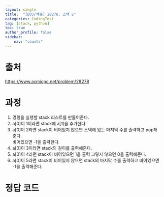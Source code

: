 ```yaml
---
layout: single
title:  "[BOJ/백준] 28278. 스택 2"
categories: CodingTest
tag: [stack, python]
toc: true
author_profile: false
sidebar:
    nav: "counts"
---
```


# 출처
<https://www.acmicpc.net/problem/28278>



  
  
# 과정

1. 명령을 실행할 stack 리스트를 만들어준다.
2. a[0]이 1이라면 stack에 a[1]을 추가한다.
3. a[0]이 2라면 stack이 비어있지 않으면 스택에 있는 마지막 수를 출력하고 pop해준다.  
비어있으면 -1을 출력한다.
4. a[0]이 3이라면 stack의 길이를 출력해준다.
5. a[0]이 4라면 stack이 비어있으면 1을 출력 그렇지 않으면 0을 출력해준다.
6. a[0]이 5라면 stack이 비어있지 않으면 stack의 마지막 수를 출력하고 비어있으면 -1을 출력해준다.


# 정답 코드

<script src="https://gist.github.com/kghees/f77130fd83b3c80a69ab3c6d7acac00b.js"></script>
    




